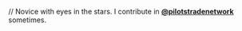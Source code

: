 // Novice with eyes in the stars. I contribute in **[@pilotstradenetwork](https://github.com/pilotstradenetwork)** sometimes.